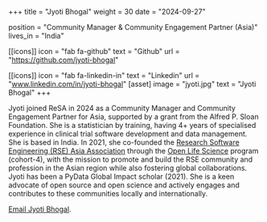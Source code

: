 +++
title = "Jyoti Bhogal"
weight = 30
date = "2024-09-27"

position = "Community Manager & Community Engagement Partner (Asia)"
lives_in = "India"

[[icons]]
  icon = "fab fa-github"
  text = "Github"
  url = "https://github.com/jyoti-bhogal"

[[icons]]
  icon = "fab fa-linkedin-in"
  text = "Linkedin"
  url = "www.linkedin.com/in/jyoti-bhogal"
[asset]
  image = "jyoti.jpg"
  text = "Jyoti Bhogal"
+++

Jyoti joined ReSA in 2024 as a Community Manager and Community Engagement Partner for Asia, supported by a grant from the Alfred P. Sloan Foundation. 
She is a statistician by training, having 4+ years of specialised experience in clinical trial software development and data management. She is based in India. In 2021, she co-founded the [Research Software Engineering (RSE) Asia Association](https://rse-asia.github.io/RSE_Asia/) through the [Open Life Science](https://we-are-ols.org/) program (cohort-4), with the mission to promote and build the RSE community and profession in the Asian region while also fostering global collaborations.
Jyoti has been a PyData Global Impact scholar (2021). She is a keen advocate of open source and open science and actively engages and contributes to these communities locally and internationally.


[Email Jyoti Bhogal](mailto:jyoti@researchsoft.org).
